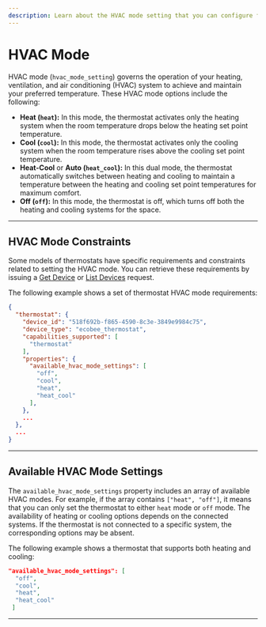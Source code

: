 ```yaml
---
description: Learn about the HVAC mode setting that you can configure for thermostats.
---
```


# HVAC Mode

HVAC mode (`hvac_mode_setting`) governs the operation of your heating, ventilation, and air conditioning (HVAC) system to achieve and maintain your preferred temperature. These HVAC mode options include the following:

* **Heat (`heat`):** In this mode, the thermostat activates only the heating system when the room temperature drops below the heating set point temperature.
* **Cool (`cool`):** In this mode, the thermostat activates only the cooling system when the room temperature rises above the cooling set point temperature.
* **Heat-Cool** or **Auto (`heat_cool`):** In this dual mode, the thermostat automatically switches between heating and cooling to maintain a temperature between the heating and cooling set point temperatures for maximum comfort.
* **Off (`off`):** In this mode, the thermostat is off, which turns off both the heating and cooling systems for the space.

***

## HVAC Mode Constraints

Some models of thermostats have specific requirements and constraints related to setting the HVAC mode. You can retrieve these requirements by issuing a [Get Device](../../../api-clients/devices/get.md) or [List Devices](../../../api-clients/devices/list.md) request.

The following example shows a set of thermostat HVAC mode requirements:

```json
{
  "thermostat": {
    "device_id": "518f692b-f865-4590-8c3e-3849e9984c75",
    "device_type": "ecobee_thermostat",
    "capabilities_supported": [
      "thermostat"
    ],
    "properties": {
      "available_hvac_mode_settings": [
        "off",
        "cool",
        "heat",
        "heat_cool"
      ],
    },
    ...
  },
  ...
}
```

***

## Available HVAC Mode Settings

The `available_hvac_mode_settings` property includes an array of available HVAC modes. For example, if the array contains `["heat", "off"]`, it means that you can only set the thermostat to either `heat` mode or `off` mode. The availability of heating or cooling options depends on the connected systems. If the thermostat is not connected to a specific system, the corresponding options may be absent.

The following example shows a thermostat that supports both heating and cooling:

```json
"available_hvac_mode_settings": [
  "off",
  "cool",
  "heat",
  "heat_cool"
 ]
```

***
